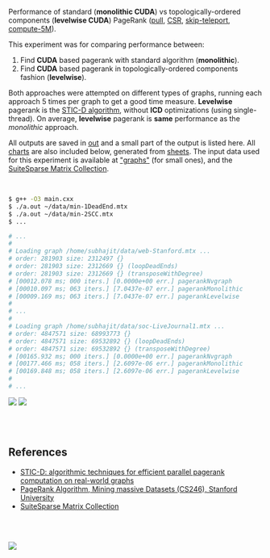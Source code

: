 Performance of standard (**monolithic CUDA**) vs topologically-ordered components
(**levelwise CUDA**) PageRank ([pull], [CSR], [skip-teleport], [compute-5M]).

This experiment was for comparing performance between:
1. Find **CUDA** based pagerank with standard algorithm (**monolithic**).
2. Find **CUDA** based pagerank in topologically-ordered components fashion (**levelwise**).

Both approaches were attempted on different types of graphs, running each
approach 5 times per graph to get a good time measure. **Levelwise** pagerank
is the [STIC-D algorithm], without **ICD** optimizations (using single-thread).
On average, **levelwise** pagerank is **same** performance as the *monolithic*
approach.

All outputs are saved in [out](out/) and a small part of the output is listed
here. All [charts] are also included below, generated from [sheets]. The input
data used for this experiment is available at ["graphs"] (for small ones), and
the [SuiteSparse Matrix Collection].

<br>

```bash
$ g++ -O3 main.cxx
$ ./a.out ~/data/min-1DeadEnd.mtx
$ ./a.out ~/data/min-2SCC.mtx
$ ...

# ...
#
# Loading graph /home/subhajit/data/web-Stanford.mtx ...
# order: 281903 size: 2312497 {}
# order: 281903 size: 2312669 {} (loopDeadEnds)
# order: 281903 size: 2312669 {} (transposeWithDegree)
# [00012.078 ms; 000 iters.] [0.0000e+00 err.] pagerankNvgraph
# [00010.097 ms; 063 iters.] [7.0437e-07 err.] pagerankMonolithic
# [00009.169 ms; 063 iters.] [7.0437e-07 err.] pagerankLevelwise
#
# ...
#
# Loading graph /home/subhajit/data/soc-LiveJournal1.mtx ...
# order: 4847571 size: 68993773 {}
# order: 4847571 size: 69532892 {} (loopDeadEnds)
# order: 4847571 size: 69532892 {} (transposeWithDegree)
# [00165.932 ms; 000 iters.] [0.0000e+00 err.] pagerankNvgraph
# [00177.466 ms; 058 iters.] [2.6097e-06 err.] pagerankMonolithic
# [00169.848 ms; 058 iters.] [2.6097e-06 err.] pagerankLevelwise
#
# ...
```

[![](https://i.imgur.com/2K0WuWu.gif)][sheets]
[![](https://i.imgur.com/wn0Od0x.gif)][sheets]

<br>
<br>


## References

- [STIC-D: algorithmic techniques for efficient parallel pagerank computation on real-world graphs][STIC-D algorithm]
- [PageRank Algorithm, Mining massive Datasets (CS246), Stanford University](http://snap.stanford.edu/class/cs246-videos-2019/lec9_190205-cs246-720.mp4)
- [SuiteSparse Matrix Collection]

<br>
<br>

[![](https://i.imgur.com/uF80zAS.jpg)](https://www.youtube.com/watch?v=riC9mRFp1ig)

[SuiteSparse Matrix Collection]: https://suitesparse-collection-website.herokuapp.com
[STIC-D algorithm]: https://www.slideshare.net/SubhajitSahu/sticd-algorithmic-techniques-for-efficient-parallel-pagerank-computation-on-realworld-graphs
["graphs"]: https://github.com/puzzlef/graphs
[pull]: https://github.com/puzzlef/pagerank-push-vs-pull
[CSR]: https://github.com/puzzlef/pagerank-class-vs-csr
[skip-teleport]: https://github.com/puzzlef/pagerank-levelwise-skip-teleport
[compute-5M]: https://github.com/puzzlef/pagerank-levelwise-cuda-adjust-compute-size
[charts]: https://photos.app.goo.gl/xeZWBbSgBcCMDhDBA
[sheets]: https://docs.google.com/spreadsheets/d/1OMmcMTKi9TYyhyZBZjP9c7sceMAapPbyn-GW0gngn9k/edit?usp=sharing
